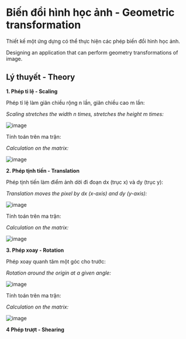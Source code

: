 # Biến đổi hình học ảnh - Geometric transformation

Thiết kế một ứng dựng có thể thực hiện các phép biến đổi hình học ảnh.

Designing an application that can perform geometry transformations of image.

## Lý thuyết - Theory

**1. Phép tỉ lệ - Scaling**

Phép tỉ lệ làm giãn chiều rộng n lần, giãn chiều cao m lần:

*Scaling stretches the width n times, stretches the height m times:*

![image](https://user-images.githubusercontent.com/94043610/173715439-4bef083a-4a75-401c-9241-38f83730d199.png)

Tính toán trên ma trận:

*Calculation on the matrix:*

![image](https://user-images.githubusercontent.com/94043610/173715464-8f01a031-65b7-4f09-99db-fd216405694c.png)

**2. Phép tịnh tiến - Translation**

Phép tịnh tiến làm điểm ảnh dời đi đoạn dx (trục x) và dy (trục y):

*Translation moves the pixel by dx (x-axis) and dy (y-axis):*

![image](https://user-images.githubusercontent.com/94043610/173715904-6efb5661-1854-4bb2-b40f-22e7c8b3bd59.png)

Tính toán trên ma trận:

*Calculation on the matrix:*

![image](https://user-images.githubusercontent.com/94043610/173715932-887087e0-5688-4547-9ba0-64df6c47b6c2.png)

**3. Phép xoay - Rotation**

Phép xoay quanh tâm một góc cho trước:

*Rotation around the origin at a given angle:*

![image](https://user-images.githubusercontent.com/94043610/173716633-c871c337-9fcb-41f1-8858-83d9c5e4439c.png)

Tính toán trên ma trận:

*Calculation on the matrix:*

![image](https://user-images.githubusercontent.com/94043610/173716657-0c3f5574-7b5a-45a0-ae36-90fe08c74ab8.png)

**4 Phép trượt - Shearing**

